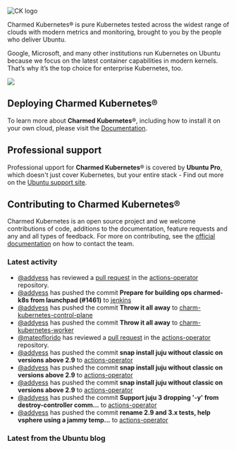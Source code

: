 ![CK logo](https://assets.ubuntu.com/v1/451d4cf4-Charmed+Kubernetes_RGB_onWhite_2022.svg)

Charmed Kubernetes® is pure Kubernetes tested across the widest range of clouds with modern metrics and monitoring, brought to you by the people who deliver Ubuntu.

Google, Microsoft, and many other institutions run Kubernetes on Ubuntu because we focus on the latest container capabilities in modern kernels. That’s why it’s the top choice for enterprise Kubernetes, too.

![](https://assets.ubuntu.com/v1/843c77b6-juju-at-a-glace.svg)

## Deploying Charmed Kubernetes®

To learn more about **Charmed Kubernetes**®, including how to install it on your own cloud, please visit the [Documentation][docs].

## Professional support

Professional upport for **Charmed Kubernetes**® is covered by **Ubuntu Pro**, which doesn't just cover Kubernetes, but your entire stack - Find out more on the [Ubuntu support site](https://ubuntu.com/support).

## Contributing to Charmed Kubernetes®

Charmed Kubernetes is an open source project and we welcome contributions of code, additions to the documentation, feature requests and any and all types of feedback. For more on contributing, see the [official documentation][get-in-touch] on how to contact the team.

<!-- LINKS -->
[docs]: https://ubuntu.com/kubernetes/docs
[get-in-touch]: https://ubuntu.com/kubernetes/docs/get-in-touch

### Latest activity

<!-- activity starts -->
 - [@addyess](https://github.com/addyess) has reviewed a [pull request](https://github.com/charmed-kubernetes/actions-operator/pull/63) in the [actions-operator](https://github.com/charmed-kubernetes/actions-operator) repository.
 - [@addyess](https://github.com/addyess) has pushed the commit **Prepare for building ops charmed-k8s from launchpad (#1461)** to [jenkins](https://github.com/charmed-kubernetes/jenkins)
 - [@addyess](https://github.com/addyess) has pushed the commit **Throw it all away** to [charm-kubernetes-control-plane](https://github.com/charmed-kubernetes/charm-kubernetes-control-plane)
 - [@addyess](https://github.com/addyess) has pushed the commit **Throw it all away** to [charm-kubernetes-worker](https://github.com/charmed-kubernetes/charm-kubernetes-worker)
 - [@mateoflorido](https://github.com/mateoflorido) has reviewed a [pull request](https://github.com/charmed-kubernetes/actions-operator/pull/65) in the [actions-operator](https://github.com/charmed-kubernetes/actions-operator) repository.
 - [@addyess](https://github.com/addyess) has pushed the commit **snap install juju without classic on versions above 2.9** to [actions-operator](https://github.com/charmed-kubernetes/actions-operator)
 - [@addyess](https://github.com/addyess) has pushed the commit **snap install juju without classic on versions above 2.9** to [actions-operator](https://github.com/charmed-kubernetes/actions-operator)
 - [@addyess](https://github.com/addyess) has pushed the commit **snap install juju without classic on versions above 2.9** to [actions-operator](https://github.com/charmed-kubernetes/actions-operator)
 - [@addyess](https://github.com/addyess) has pushed the commit **Support juju 3 dropping '-y' from destroy-controller comm...** to [actions-operator](https://github.com/charmed-kubernetes/actions-operator)
 - [@addyess](https://github.com/addyess) has pushed the commit **rename 2.9 and 3.x tests, help vsphere using a jammy temp...** to [actions-operator](https://github.com/charmed-kubernetes/actions-operator)
<!-- activity ends -->

<!-- roadmap starts -->

<!-- roadmap ends -->

### Latest from the Ubuntu blog

<!-- blog starts -->

<!-- blog ends -->
